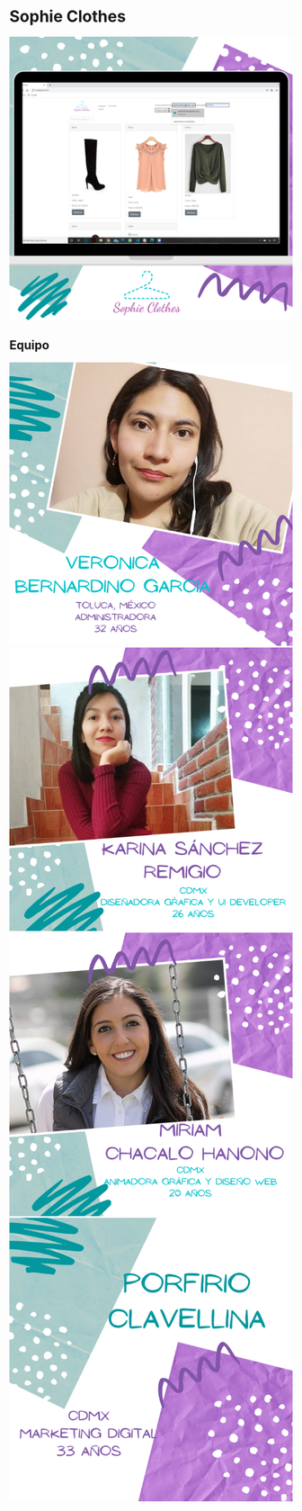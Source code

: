 # Sophie Clothes

<img src= "images/1.png">



## Equipo

<img src= "images/2_720.png">
<img src= "images/3_720.png">
<img src= "images/4_720.png">
<img src= "images/5_720.png">

